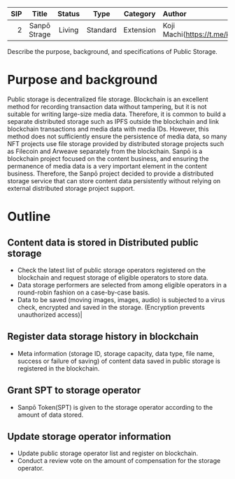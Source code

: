 |SIP|Title|Status|Type|Category|Author|Created|
|--:|:--:|:--:|:--:|:--:|:--|:--:|
|2| Sanpō Strage | Living | Standard |Extension|Koji Machi(https://t.me/kojimachi)|2023-7-17|

Describe the purpose, background, and specifications of Public Storage.


# Purpose and background
Public storage is decentralized file storage.
Blockchain is an excellent method for recording transaction data without tampering, but it is not suitable for writing large-size media data.
Therefore, it is common to build a separate distributed storage such as IPFS outside the blockchain and link blockchain transactions and media data with media IDs.
However, this method does not sufficiently ensure the persistence of media data, so many NFT projects use file storage provided by distributed storage projects such as Filecoin and Arweave separately from the blockchain.
Sanpō is a blockchain project focused on the content business, and ensuring the permanence of media data is a very important element in the content business.
Therefore, the Sanpō project decided to provide a distributed storage service that can store content data persistently without relying on external distributed storage project support.


# Outline
## Content data is stored in Distributed public storage
- Check the latest list of public storage operators registered on the blockchain and request storage of eligible operators to store data.
- Data storage performers are selected from among eligible operators in a round-robin fashion on a case-by-case basis.
- Data to be saved (moving images, images, audio) is subjected to a virus check, encrypted and saved in the storage. (Encryption prevents unauthorized access)|


## Register data storage history in blockchain
- Meta information (storage ID, storage capacity, data type, file name, success or failure of saving) of content data saved in public storage is registered in the blockchain.


## Grant SPT to storage operator
- Sanpō Token(SPT) is given to the storage operator according to the amount of data stored.


## Update storage operator information
- Update public storage operator list and register on blockchain.
- Conduct a review vote on the amount of compensation for the storage operator.

